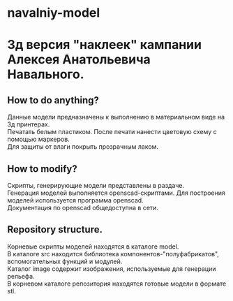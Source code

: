 # navalniy-model

3д версия "наклеек" кампании Алексея Анатольевича Навального.
=============================================================

How to do anything?
-------------------
Данные модели предназначены к выполнению в материальном виде на 3д принтерах.  
Печатать белым пластиком. После печати нанести цветовую схему с помощью маркеров.  
Для защиты от влаги покрыть прозрачным лаком.  

How to modify?
--------------
Скрипты, генерирующие модели представлены в раздаче.   
Генерация моделей выполняется openscad-скриптами. Для построения моделей используется программа openscad.  
Документация по openscad общедоступна в сети.

Repository structure.
---------------------
Корневые скрипты моделей находятся в каталоге model.  
В каталоге src находится библиотека компонентов-"полуфабрикатов", вспомогательных функций и модулей.  
Каталог image содержит изображения, используемые для генерации рельефа.  
В корневом каталоге репозитория находятся готовые модели в формате stl.  
